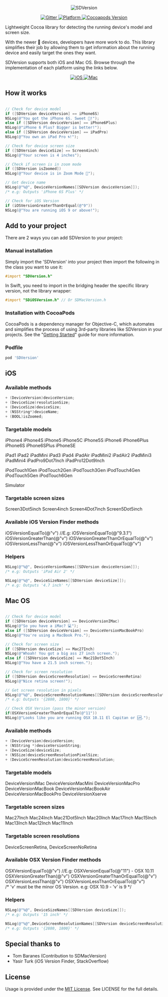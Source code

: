 <p align="center">
<img src="https://dl.dropboxusercontent.com/s/bmfjwfe2ngnivwn/sdversion.png?dl=0" alt="SDVersion"/>
</p>

<p align="center">
<a href="https://gitter.im/sebyddd/SDiPhoneVersion?utm_source=badge&utm_medium=badge&utm_campaign=pr-badge">
<img src="https://img.shields.io/badge/gitter-join%20chat-1dce73.svg"
alt="Gitter">
</a>
<a href="http://sebastiandobrincu.com">
<img src="https://img.shields.io/badge/platform-iOS%20%7C%20OSX-D0547F.svg"
alt="Platform">
</a>
<a href="http://sebastiandobrincu.com">
<img src="http://img.shields.io/cocoapods/v/SDVersion.svg"
alt="Cocoapods Version">
</a>
</p>

Lightweight Cocoa library for detecting the running device's model and screen size.

With the newer  devices, developers have more work to do. This library simplifies their job by allowing them to get information about the running device and easily target the ones they want.

SDVersion supports both iOS and Mac OS. Browse through the implementation of each platform using the links below.

<p align="center">
<a href="#ios">
<img src="https://dl.dropboxusercontent.com/s/ck42lqeda643v02/sdversion-ios.png?dl=0" alt="iOS">
</a>
<a href="#mac-os">
<img src="https://dl.dropboxusercontent.com/s/2yhgx57v4alnzld/sdversion-mac.png?dl=0" alt="Mac">
</a>
</p>

## How it works 

```objective-c

// Check for device model
if ([SDVersion deviceVersion] == iPhone6S)
NSLog(@"You got the iPhone 6S. Sweet 🍭!");
else if ([SDVersion deviceVersion] == iPhone6Plus)
NSLog(@"iPhone 6 Plus? Bigger is better!");
else if ([SDVersion deviceVersion] == iPadPro)
NSLog(@"You own an iPad Pro 🌀!");

// Check for device screen size
if ([SDVersion deviceSize] == Screen4inch)
NSLog(@"Your screen is 4 inches");

// Check if screen is in zoom mode
if ([SDVersion isZoomed])
NSLog(@"Your device is in Zoom Mode 🔎");

// Get device name
NSLog(@"%@", DeviceVersionNames[[SDVersion deviceVersion]]);
/* e.g: Outputs 'iPhone 6S Plus' */

// Check for iOS Version
if (iOSVersionGreaterThanOrEqual(@"9"))
NSLog(@"You are running iOS 9 or above!");

```

## Add to your project

There are 2 ways you can add SDVersion to your project:

### Manual installation


Simply import the 'SDVersion' into your project then import the following in the class you want to use it: 
```objective-c
#import "SDVersion.h"
```      
In Swift, you need to import in the bridging header the specific library version, not the library wrapper: 
```objective-c
#import "SDiOSVersion.h" // Or SDMacVersion.h
```     

### Installation with CocoaPods

CocoaPods is a dependency manager for Objective-C, which automates and simplifies the process of using 3rd-party libraries like SDVersion in your projects. See the "[Getting Started](http://guides.cocoapods.org/syntax/podfile.html)" guide for more information.

### Podfile
```ruby
pod 'SDVersion'
```


## iOS

### Available methods
```objective-c
+ (DeviceVersion)deviceVersion;
+ (DeviceSize)resolutionSize;
+ (DeviceSize)deviceSize;
+ (NSString*)deviceName;
+ (BOOL)isZoomed;
```
### Targetable models
iPhone4
iPhone4S
iPhone5
iPhone5C
iPhone5S
iPhone6
iPhone6Plus
iPhone6S
iPhone6SPlus
iPhoneSE

iPad1
iPad2
iPadMini
iPad3
iPad4
iPadAir
iPadMini2
iPadAir2
iPadMini3
iPadMini4
iPadPro9Dot7Inch
iPadPro12Dot9Inch

iPodTouch1Gen
iPodTouch2Gen
iPodTouch3Gen
iPodTouch4Gen
iPodTouch5Gen
iPodTouch6Gen

Simulator

### Targetable screen sizes
Screen3Dot5inch
Screen4inch
Screen4Dot7inch
Screen5Dot5inch

### Available iOS Version Finder methods
iOSVersionEqualTo(@"v")  //E.g: iOSVersionEqualTo(@"9.3.1")
iOSVersionGreaterThan(@"v")
iOSVersionGreaterThanOrEqualTo(@"v")
iOSVersionLessThan(@"v")
iOSVersionLessThanOrEqualTo(@"v")       

### Helpers
```objective-c
NSLog(@"%@", DeviceVersionNames[[SDVersion deviceVersion]]);
/* e.g: Outputs 'iPad Air 2' */

NSLog(@"%@", DeviceSizeNames[[SDVersion deviceSize]]);
/* e.g: Outputs '4.7 inch' */
```

## Mac OS
```objective-c

// Check for device model
if ([SDVersion deviceVersion] == DeviceVersionIMac)
NSLog(@"So you have a iMac? 💻");
else if ([SDVersion deviceVersion] == DeviceVersionMacBookPro)
NSLog(@"You're using a MacBook Pro.");

// Check for screen size
if ([SDVersion deviceSize] == Mac27Inch)
NSLog(@"Whoah! You got a big ass 27 inch screen.");
else if ([SDVersion deviceSize] == Mac21Dot5Inch)
NSLog(@"You have a 21.5 inch screen.");

// Check for screen resolution
if ([SDVersion deviceScreenResolution] == DeviceScreenRetina)
NSLog(@"Nice retina screen!");

// Get screen resolution in pixels
NSLog(@"%@", DeviceScreenResolutionNames[[SDVersion deviceScreenResolution]]);
/* e.g: Outputs '{2880, 1800}' */

// Check OSX Version (pass the minor version)
if(OSXVersionGreaterThanOrEqualTo(@"11"))
NSLog(@"Looks like you are running OSX 10.11 El Capitan or 🆙.");

```

### Available methods
```objective-c
+ (DeviceVersion)deviceVersion;
+ (NSString *)deviceVersionString;
+ (DeviceSize)deviceSize;
+ (NSSize)deviceScreenResolutionPixelSize;
+ (DeviceScreenResolution)deviceScreenResolution;
```
### Targetable models
DeviceVersionIMac
DeviceVersionMacMini
DeviceVersionMacPro
DeviceVersionMacBook
DeviceVersionMacBookAir
DeviceVersionMacBookPro
DeviceVersionXserve

### Targetable screen sizes
Mac27Inch
Mac24Inch
Mac21Dot5Inch
Mac20Inch
Mac17Inch
Mac15Inch
Mac13Inch
Mac12Inch
Mac11Inch

### Targetable screen resolutions
DeviceScreenRetina,
DeviceScreenNoRetina

### Available OSX Version Finder methods
OSXVersionEqualTo(@"v")  //E.g: OSXVersionEqualTo(@"11") - OSX 10.11
OSXVersionGreaterThan(@"v")
OSXVersionGreaterThanOrEqualTo(@"v")
OSXVersionLessThan(@"v")
OSXVersionLessThanOrEqualTo(@"v")        
/* 'v' must be the minor OS Version. e.g: OSX 10.9 - 'v' is 9 */

### Helpers
```objective-c
NSLog(@"%@", DeviceSizeNames[[SDVersion deviceSize]]);
/* e.g: Outputs '15 inch' */

NSLog(@"%@",DeviceScreenResolutionNames[[SDVersion deviceScreenResolution]])
/* e.g: Outputs '{2880, 1800}' */
```

## Special thanks to
- Tom Baranes (Contribution to SDMacVersion)
- Yasir Turk (iOS Version Finder, StackOverflow)

## License
Usage is provided under the [MIT License](http://http//opensource.org/licenses/mit-license.php). See LICENSE for the full details.
